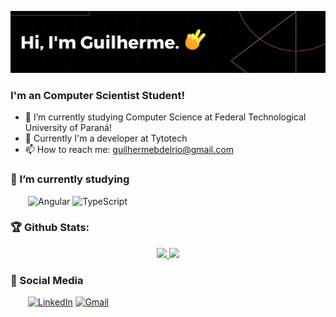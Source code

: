 ![1](https://github.com/delriog/delriog/blob/main/assets/1.png)

### I'm an Computer Scientist Student!
- 🔭 I’m currently studying Computer Science at Federal Technological University of Paraná!
- 🔧 Currently I'm a developer at Tytotech
- 📫 How to reach me: guilhermebdelrio@gmail.com

### 🌱 I’m currently studying 
&emsp;&emsp;![Angular](https://img.shields.io/badge/angular-%23DD0031.svg?style=for-the-badge&logo=angular&logoColor=white)
![TypeScript](https://img.shields.io/badge/typescript-%23007ACC.svg?style=for-the-badge&logo=typescript&logoColor=white)


### 🏆 Github Stats:
<p align="center">
    <a href="https://github.com/delriog">
        <img height="150em" src="https://github-readme-stats-jha-vineet69.vercel.app/api?username=delriog&hide=stars&count_private=true&show_icons=true&theme=material-palenight" />
        <img height="150em" src="https://github-readme-stats.vercel.app/api/top-langs/?username=delriog&count_private=true&hide=smalltalk&theme=material-palenight&layout=compact" /> 
    </a>
</p>

### :busts_in_silhouette: Social Media

&emsp;&emsp;[![LinkedIn](https://img.shields.io/badge/linkedin-%230077B5.svg?style=for-the-badge&logo=linkedin&logoColor=white)](https://www.linkedin.com/in/guilherme-bernardo-del-rio/)
[![Gmail](https://img.shields.io/badge/Gmail-D14836?style=for-the-badge&logo=gmail&logoColor=white)](mailto:guilhermerio@alunos.utfpr.edu.br)

